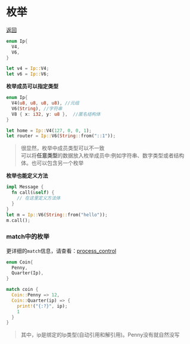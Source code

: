 # 枚举
[返回](../README.md)

```rs
enum Ip{
  V4,
  V6,
}

let v4 = Ip::V4;
let v6 = Ip::V6;
```

**枚举成员可以指定类型**
```rs
enum Ip{
  V4(u8, u8, u8, u8), //元组
  V6(String), //字符串
  V8 { x: i32, y: u8 },  //匿名结构体
}

let home = Ip::V4(127, 0, 0, 1);
let router = Ip::V6(String::from("::1"));
```
> 很显然，枚举中成员类型可以不一致<br>
> 可以将**任意类型**的数据放入枚举成员中:例如字符串、数字类型或者结构体。也可以包含另一个枚举

**枚举也能定义方法**
```rs
impl Message {
  fn call(&self) {
    // 在这里定义方法体
  }
}
let m = Ip::V6(String::from("hello"));
m.call();
```

### match中的枚举
更详细的`match`信息，请查看：[process_control](../src/process_control.rs)

```rs
enum Coin{
  Penny,
  Quarter(Ip),
}

match coin {
  Coin::Penny => 12,
  Coin::Quarter(ip) => {
    print!("{:?}", ip);
    1
  }
}
```
> 其中，ip是绑定的Ip类型(自动引用和解引用)。Penny没有就自然没写